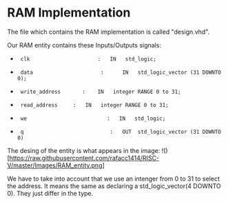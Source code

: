 # RAM Implementation
 The file which contains the RAM implementation is called "design.vhd".

 Our RAM entity contains these Inputs/Outputs signals:
-      clk			          	: 	IN   std_logic;
-      data				         :  	IN   std_logic_vector (31 DOWNTO 0);
-      write_address	   :  	IN   integer RANGE 0 to 31;
-      read_address	    :   IN   integer RANGE 0 to 31;
-      we				           :   IN   std_logic;
-      q				            :   OUT  std_logic_vector (31 DOWNTO 0)

The desing of the entity is what appears in the image: 
!()[https://raw.githubusercontent.com/rafacc1414/RISC-V/master/Images/RAM_entity.png]

We have to take into account that we use an intenger from 0 to 31 to select the address. It means the same as declaring a std_logic_vector(4 DOWNTO 0). They just differ in the type.


 
